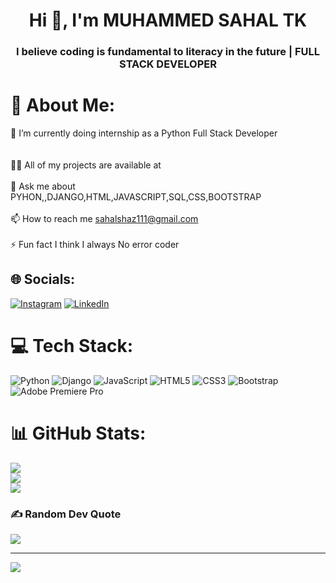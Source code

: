 <h1 align="center">Hi 👋, I'm MUHAMMED SAHAL TK</h1>
<h3 align="center"> I believe coding is fundamental to literacy in the future | FULL STACK DEVELOPER</h3>

# 💫 About Me:
🔭 I’m currently doing internship as a Python Full Stack Developer<br><br><br>👨‍💻 All of my projects are available at  <br><br>💬 Ask me about PYHON,,DJANGO,HTML,JAVASCRIPT,SQL,CSS,BOOTSTRAP<br><br>📫 How to reach me sahalshaz111@gmail.com<br><br>⚡ Fun fact I think I always No error coder


## 🌐 Socials:
[![Instagram](https://img.shields.io/badge/Instagram-%23E4405F.svg?logo=Instagram&logoColor=white)](https://instagram.com/s_a_h_al___?igshid=MzRlODBiNWFlZA==) [![LinkedIn](https://img.shields.io/badge/LinkedIn-%230077B5.svg?logo=linkedin&logoColor=white)](https://linkedin.com/in/muhammed-sahal-tk-502049285) 

# 💻 Tech Stack:

 ![Python](https://img.shields.io/badge/python-3670A0?style=for-the-badge&logo=python&logoColor=ffdd54) ![Django](https://img.shields.io/badge/django-%23092E20.svg?style=for-the-badge&logo=django&logoColor=white) ![JavaScript](https://img.shields.io/badge/javascript-%23323330.svg?style=flat-square&logo=javascript&logoColor=%23F7DF1E) ![HTML5](https://img.shields.io/badge/html5-%23E34F26.svg?style=flat-square&logo=html5&logoColor=white)   ![CSS3](https://img.shields.io/badge/css3-%231572B6.svg?style=flat-square&logo=css3&logoColor=white) ![Bootstrap](https://img.shields.io/badge/bootstrap-%23563D7C.svg?style=flat-square&logo=bootstrap&logoColor=white)  ![Adobe Premiere Pro](https://img.shields.io/badge/Adobe%20Premiere%20Pro-9999FF.svg?style=flat-square&logo=Adobe%20Premiere%20Pro&logoColor=white) 
# 📊 GitHub Stats:

![](https://github-readme-stats.vercel.app/api?username=sahal-shaz&theme=dark&hide_border=false&include_all_commits=false&count_private=false)<br/>
![](https://github-readme-streak-stats.herokuapp.com/?user=sahal-shaz&theme=dark&hide_border=false)<br/>
![](https://github-readme-stats.vercel.app/api/top-langs/?username=sahal-shaz&theme=dark&hide_border=false&include_all_commits=false&count_private=false&layout=compact)

### ✍️ Random Dev Quote
![](https://quotes-github-readme.vercel.app/api?type=horizontal&theme=radical)


---
[![](https://visitcount.itsvg.in/api?id=sahal-shaz&icon=0&color=0)](https://visitcount.itsvg.in)
